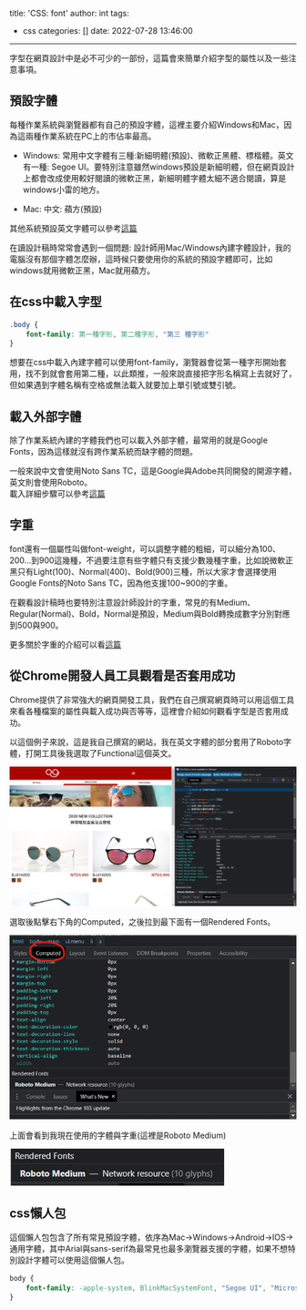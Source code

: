 title: 'CSS: font'
author: int
tags:
  - css
categories: []
date: 2022-07-28 13:46:00
---
字型在網頁設計中是必不可少的一部份，這篇會來簡單介紹字型的屬性以及一些注意事項。

## 預設字體

每種作業系統與瀏覽器都有自己的預設字體，這裡主要介紹Windows和Mac，因為這兩種作業系統在PC上的市佔率最高。

* Windows: 常用中文字體有三種:新細明體(預設)、微軟正黑體、標楷體。英文有一種: Segoe UI。要特別注意雖然windows預設是新細明體，但在網頁設計上都會改成使用較好閱讀的微軟正黑，新細明體字體太細不適合閱讀，算是windows小雷的地方。


* Mac: 中文: 蘋方(預設)

其他系統預設英文字體可以參考[這篇](https://css-tricks.com/snippets/css/system-font-stack/)

在讀設計稿時常常會遇到一個問題: 設計師用Mac/Windows內建字體設計，我的電腦沒有那個字體怎麼辦，這時候只要使用你的系統的預設字體即可，比如windows就用微軟正黑，Mac就用蘋方。

## 在css中載入字型

```css
.body {
	font-family: 第一種字形, 第二種字形, "第三 種字形" 
}
```

想要在css中載入內建字體可以使用font-family，瀏覽器會從第一種字形開始套用，找不到就會套用第二種，以此類推，一般來說直接把字形名稱寫上去就好了，但如果遇到字體名稱有空格或無法載入就要加上單引號或雙引號。


## 載入外部字體

除了作業系統內建的字體我們也可以載入外部字體，最常用的就是Google Fonts，因為這樣就沒有跨作業系統而缺字體的問題。

一般來說中文會使用Noto Sans TC，這是Google與Adobe共同開發的開源字體，英文則會使用Roboto。<br>載入詳細步驟可以參考[這篇](https://hackmd.io/@YmcMgo-NSKOqgTGAjl_5tg/HJpJk8ABU/https%3A%2F%2Fhackmd.io%2F2nenMilfR7WSJSDI4WzcWA%3Fview)

## 字重

font還有一個屬性叫做font-weight，可以調整字體的粗細，可以細分為100、200...到900這幾種，不過要注意有些字體只有支援少數幾種字重，比如說微軟正黑只有Light(100)、Normal(400)、Bold(900)三種，所以大家才會選擇使用Google Fonts的Noto Sans TC，因為他支援100~900的字重。

在觀看設計稿時也要特別注意設計師設計的字重，常見的有Medium、Regular(Normal)、Bold，Normal是預設，Medium與Bold轉換成數字分別對應到500與900。

更多關於字重的介紹可以看[這篇](https://developer.mozilla.org/en-US/docs/Web/CSS/font-weight)

## 從Chrome開發人員工具觀看是否套用成功

Chrome提供了非常強大的網頁開發工具，我們在自己撰寫網頁時可以用這個工具來看各種檔案的屬性與載入成功與否等等，這裡會介紹如何觀看字型是否套用成功。

以這個例子來說，這是我自己撰寫的網站，我在英文字體的部分套用了Roboto字體，打開工具後我選取了Functional這個英文。

![chrome ex](../images/pasted-89.png)

選取後點擊右下角的Computed，之後拉到最下面有一個Rendered Fonts。

![Computed](../images/pasted-90.png)

上面會看到我現在使用的字體與字重(這裡是Roboto Medium)

![Rendered Fonts](../images/pasted-91.png)

## css懶人包

這個懶人包包含了所有常見預設字體，依序為Mac->Windows->Android->IOS->通用字體，其中Arial與sans-serif為最常見也最多瀏覽器支援的字體，如果不想特別設計字體可以使用這個懶人包。

```css
body {
	font-family: -apple-system, BlinkMacSystemFont, "Segoe UI", "Microsoft JhengHei", Roboto, "Helvetica Neue", Arial, sans-serif;
}
```